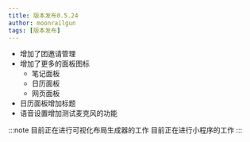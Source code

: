 ```yaml
---
title: 版本发布0.5.24
author: moonrailgun
tags: [版本发布]
---
```


- 增加了团邀请管理
- 增加了更多的面板图标
  - 笔记面板
  - 日历面板
  - 网页面板
- 日历面板增加标题
- 语音设置增加测试麦克风的功能

:::note
目前正在进行可视化布局生成器的工作
目前正在进行小程序的工作
:::
